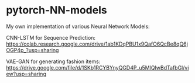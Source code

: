 # pytorch-NN-models

My own implementation of various Neural Network Models:

CNN-LSTM for Sequence Prediction: https://colab.research.google.com/drive/1ab1KDqPBU1x9QafO6QcBe8qQ6jOGP4p_?usp=sharing

VAE-GAN for generating fashion items: https://drive.google.com/file/d/1SKb1RCYBYnyQGD4P_u5MlQIwBdTafbGl/view?usp=sharing

